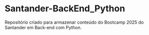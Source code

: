 # Santander-BackEnd_Python
Repositório criado para armazenar conteúdo do Bootcamp 2025 do Santander em Back-end com Python.
